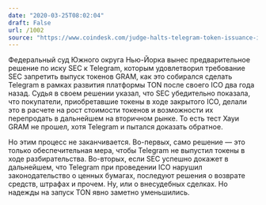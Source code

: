 ```yaml
---
date: "2020-03-25T08:02:04"
draft: False
url: /1002
source: "https://www.coindesk.com/judge-halts-telegram-token-issuance-in-injunction-requested-by-sec"
---
```


Федеральный суд Южного округа Нью-Йорка вынес предварительное решение по иску SEC к Telegram, которым удовлетворил требование SEC запретить выпуск токенов GRAM, как это собирался сделать Telegram в рамках развития платформы TON после своего ICO два года назад. Судья в своем решении указал, что SEC убедительно показала, что покупатели, приобретавшие токены в ходе закрытого ICO, делали это в расчете на рост стоимости токенов и возможности их перепродать в дальнейшем на вторичном рынке. То есть тест Хауи GRAM не прошел, хотя Telegram и пытался доказать обратное.

Но этим процесс не заканчивается. Во-первых, само решение — это только обеспечительная мера, чтобы Telegram не выпустил токены в ходе разбирательства. Во-вторых, если SEC успешно докажет в дальнейшем, что Telegram при проведении ICO нарушил законодательство о ценных бумагах, последуют решения о возврате средств, штрафах и прочем. Ну, или о внесудебных сделках. Но надежды на запуск TON явно заметно уменьшились.
